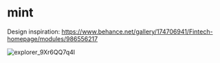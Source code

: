 # mint

Design inspiration: https://www.behance.net/gallery/174706941/Fintech-homepage/modules/986556217

![explorer_9Xr6QQ7q4l](https://github.com/mustapha-amin/mint/assets/70119794/021f3be3-8703-4308-929d-186e2cc7c3c6)
